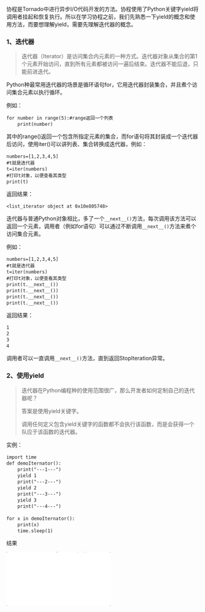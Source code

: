 协程是Tornado中进行异步I/O代码开发的方法。协程使用了Python关键字yield将调用者挂起和恢复执行。所以在学习协程之前，我们先熟悉一下yield的概念和使用方法，而要想理解yield，需要先理解迭代器的概念。

### 1、迭代器

> 迭代器（Iterator）是访问集合内元素的一种方式。迭代器对象从集合的第1个元素开始访问，直到所有元素都被访问一遍后结束。迭代器不能后退，只能前进迭代。

Python种最常用迭代器的场景是循环语句for，它用迭代器封装集合，并且煮个访问集合元素以执行循环。

例如：

```
for number in range(5):#range返回一个列表
    print(number)
```

其中的range\(\)返回一个包含所指定元素的集合，而for语句将其封装成一个迭代器后访问，使用iter\(\)可以讲列表、集合转换成迭代器，例如：

```
numbers=[1,2,3,4,5]
#t就是迭代器
t=iter(numbers)
#打印t对象，以便查看其类型
print(t)
```

返回结果：

```
<list_iterator object at 0x10e805748>
```

迭代器与普通Python对象相比，多了一个`__next__()`方法，每次调用该方法可以返回一个元素，调用者（例如for语句）可以通过不断调用`__next__()`方法来煮个访问集合元素。

例如：

```
numbers=[1,2,3,4,5]
#t就是迭代器
t=iter(numbers)
#打印t对象，以便查看其类型
print(t.__next__())
print(t.__next__())
print(t.__next__())
print(t.__next__())
```

返回结果：

```
1
2
3
4
```

调用者可以一直调用`__next__()`方法，直到返回StopIteration异常。

### 2、使用yield

> 迭代器在Python编程种的使用范围很广，那么开发者如何定制自己的迭代器呢？
>
> 答案是使用yield关键字。
>
> 调用任何定义包含yield关键字的函数都不会执行该函数，而是会获得一个队应于该函数的迭代器。

实例：

```
import time
def demoIternator():
    print("---1---")
    yield 1
    print("---2---")
    yield 2
    print("---3---")
    yield 3
    print("---4---")

for x in demoIternator():
    print(x)
    time.sleep(1)
```

结果

![](/assets/5、使用yield.gif)


